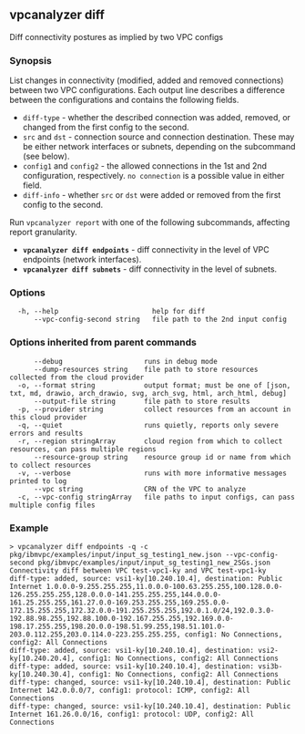 ## vpcanalyzer diff
Diff connectivity postures as implied by two VPC configs

### Synopsis
List changes in connectivity (modified, added and removed connections) between two VPC configurations. Each output line describes a difference between the configurations and contains the following fields.
* `diff-type` - whether the described connection was added, removed, or changed from the first config to the second.
* `src` and `dst` - connection source and connection destination. These may be either network interfaces or subnets, depending on the subcommand (see below).
* `config1` and `config2` - the allowed connections in the 1st and 2nd configuration, respectively. `no connection` is a possible value in either field.
* `diff-info` - whether `src` or `dst` were added or removed from the first config to the second.

Run `vpcanalyzer report` with one of the following subcommands, affecting report granularity.
* **`vpcanalyzer diff endpoints`** - diff connectivity in the level of VPC endpoints (network interfaces).
* **`vpcanalyzer diff subnets`** - diff connectivity in the level of subnets.

### Options
```
  -h, --help                       help for diff
      --vpc-config-second string   file path to the 2nd input config
```

### Options inherited from parent commands
```
      --debug                    runs in debug mode
      --dump-resources string    file path to store resources collected from the cloud provider
  -o, --format string            output format; must be one of [json, txt, md, drawio, arch_drawio, svg, arch_svg, html, arch_html, debug]
      --output-file string       file path to store results
  -p, --provider string          collect resources from an account in this cloud provider
  -q, --quiet                    runs quietly, reports only severe errors and results
  -r, --region stringArray       cloud region from which to collect resources, can pass multiple regions
      --resource-group string    resource group id or name from which to collect resources
  -v, --verbose                  runs with more informative messages printed to log
      --vpc string               CRN of the VPC to analyze
  -c, --vpc-config stringArray   file paths to input configs, can pass multiple config files
```
### Example
```
> vpcanalyzer diff endpoints -q -c pkg/ibmvpc/examples/input/input_sg_testing1_new.json --vpc-config-second pkg/ibmvpc/examples/input/input_sg_testing1_new_2SGs.json
Connectivity diff between VPC test-vpc1-ky and VPC test-vpc1-ky
diff-type: added, source: vsi1-ky[10.240.10.4], destination: Public Internet 1.0.0.0-9.255.255.255,11.0.0.0-100.63.255.255,100.128.0.0-126.255.255.255,128.0.0.0-141.255.255.255,144.0.0.0-161.25.255.255,161.27.0.0-169.253.255.255,169.255.0.0-172.15.255.255,172.32.0.0-191.255.255.255,192.0.1.0/24,192.0.3.0-192.88.98.255,192.88.100.0-192.167.255.255,192.169.0.0-198.17.255.255,198.20.0.0-198.51.99.255,198.51.101.0-203.0.112.255,203.0.114.0-223.255.255.255, config1: No Connections, config2: All Connections
diff-type: added, source: vsi1-ky[10.240.10.4], destination: vsi2-ky[10.240.20.4], config1: No Connections, config2: All Connections
diff-type: added, source: vsi1-ky[10.240.10.4], destination: vsi3b-ky[10.240.30.4], config1: No Connections, config2: All Connections
diff-type: changed, source: vsi1-ky[10.240.10.4], destination: Public Internet 142.0.0.0/7, config1: protocol: ICMP, config2: All Connections
diff-type: changed, source: vsi1-ky[10.240.10.4], destination: Public Internet 161.26.0.0/16, config1: protocol: UDP, config2: All Connections
```
